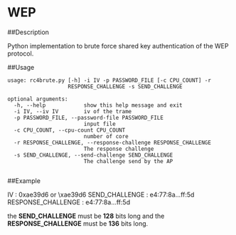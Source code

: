 # WEP

##Description

Python implementation to brute force shared key authentication of the WEP protocol. 


##Usage



```
usage: rc4brute.py [-h] -i IV -p PASSWORD_FILE [-c CPU_COUNT] -r
                   RESPONSE_CHALLENGE -s SEND_CHALLENGE

optional arguments:
  -h, --help            show this help message and exit
  -i IV, --iv IV        iv of the trame
  -p PASSWORD_FILE, --password-file PASSWORD_FILE
                        input file
  -c CPU_COUNT, --cpu-count CPU_COUNT
                        number of core
  -r RESPONSE_CHALLENGE, --response-challenge RESPONSE_CHALLENGE
                        The response challenge
  -s SEND_CHALLENGE, --send-challenge SEND_CHALLENGE
                        The challenge send by the AP
                        
 ```
 
 ##Example 
 
IV :   0xae39d6 or   \xae39d6
SEND_CHALLENGE :   e4:77:8a...ff:5d
RESPONSE_CHALLENGE :   e4:77:8a...ff:5d 

the **SEND_CHALLENGE** must be **128** bits long and the **RESPONSE_CHALLENGE** must be **136** bits long.
 
